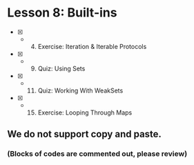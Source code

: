 # Lesson 8: Built-ins

- [x] -  4.  Exercise: Iteration & Iterable Protocols
- [x] -  9.  Quiz: Using Sets
- [x] - 11.  Quiz: Working With WeakSets
- [x] - 15.  Exercise: Looping Through Maps

## We do not support copy and paste. 
### (Blocks of codes are commented out, please review)

